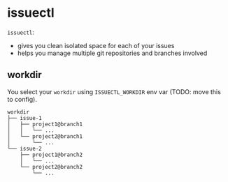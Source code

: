 # issuectl

`issuectl`:

- gives you clean isolated space for each of your issues
- helps you manage multiple git repositories and branches involved

## workdir

You select your `workdir` using `ISSUECTL_WORKDIR` env var (TODO: move this to config).

```
workdir
├── issue-1
│   ├── project1@branch1
│   │   └── ...
│   └── project2@branch1
│       └── ...
└── issue-2
    ├── project1@branch2
    │   └── ...
    └── project2@branch2
        └── ...
```
